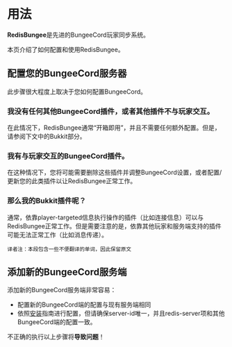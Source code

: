 # 用法

**RedisBungee**是先进的BungeeCord玩家同步系统。

本页介绍了如何配置和使用RedisBungee。

## 配置您的BungeeCord服务器

此步骤很大程度上取决于您如何配置BungeeCord。

### 我没有任何其他BungeeCord插件，或者其他插件不与玩家交互。

在此情况下，RedisBungee通常“开箱即用”，并且不需要任何额外配置。但是，请参阅下文中的Bukkit部分。

### 我有与玩家交互的BungeeCord插件。

在这种情况下，您将可能需要删除这些插件并调整BungeeCord设置，或者配置/更新您的此类插件以让RedisBungee正常工作。

### 那么我的Bukkit插件呢？

通常，依靠player-targeted信息执行操作的插件（比如连接信息）可以与RedisBungee正常工作。但是需要注意的是，依靠其他玩家和服务端支持的插件可能无法正常工作（比如消息传递）。

`译者注：本段包含一些不便翻译的单词，因此保留原文`

## 添加新的BungeeCord服务端

添加新的BungeeCord服务端非常容易：

* 配置新的BungeeCord端的配置与现有服务端相同
* 依照[安装](https://github.com/minecrafter/RedisBungee/wiki/Installation)指南进行配置，但请确保server-id唯一，并且redis-server项和其他BungeeCord端的配置一致。

不正确的执行以上步骤将**导致问题**！

